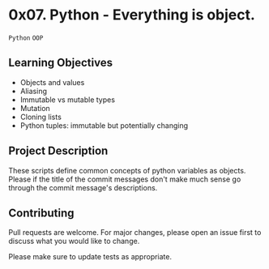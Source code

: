 # 0x07. Python - Everything is object.
``Python`` ``OOP``

## Learning Objectives

- Objects and values
- Aliasing
- Immutable vs mutable types
- Mutation
- Cloning lists
- Python tuples: immutable but potentially changing

## Project Description

These scripts define common concepts of python variables as objects.
Please if the title of the commit messages don't make much sense go through the commit message's descriptions.

## Contributing
Pull requests are welcome. For major changes, please open an issue first to discuss what you would like to change.

Please make sure to update tests as appropriate.
